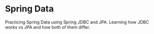 # Spring Data
Practicing Spring Data using Spring JDBC and JPA. Learning how JDBC works vs JPA
and how both of them differ.
